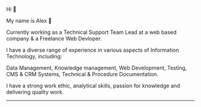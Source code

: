 Hi 👋

My name is Alex 🌱

Currently working as a Technical Support Team Lead at a web based company & a Freelance Web Devloper. 

I have a diverse range of experience in various aspects of Information Technology, including:

Data Management, Knowledge management, Web Development, Testing, CMS & CRM Systems, Technical & Procedure Documentation. 

I have a strong work ethic, analytical skills, passion for knowledge and delivering quality work.



-------------

<!--
**alexrosenbaum/alexrosenbaum** is a ✨ _special_ ✨ repository because its `README.md` (this file) appears on your GitHub profile.

Here are some ideas to get you started:

🌱 I’m currently learning topics in  variety of fields including :
- Data Analysis with SQL & Excel
- Software Testing
- JavaScript
- CompTIA A+
- Ethical Hacking with Linux & Python

- 🔭 I’m currently working on ...
- 🌱 I’m currently learning ...
- 👯 I’m looking to collaborate on ...
- 🤔 I’m looking for help with ...
- 💬 Ask me about ...
- 📫 How to reach me: ...
- 😄 Pronouns: ...
- ⚡ Fun fact: ....
-->
